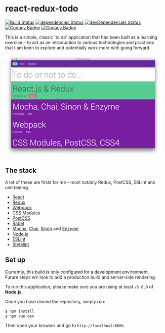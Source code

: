 # react-redux-todo
[![Build Status](https://travis-ci.com/mathewhawley/react-redux-todo.svg?token=cfmqWCypBNFkZssyeoWG&branch=master)](https://travis-ci.com/mathewhawley/react-redux-todo) [![dependencies Status](https://david-dm.org/mathewhawley/react-redux-todo/status.svg)](https://david-dm.org/mathewhawley/react-redux-todo) [![devDependencies Status](https://david-dm.org/mathewhawley/react-redux-todo/dev-status.svg)](https://david-dm.org/mathewhawley/react-redux-todo?type=dev) [![Codacy Badge](https://api.codacy.com/project/badge/Coverage/3d83776b3f2245da9cc835683d833047)](https://www.codacy.com/app/mathew/react-redux-todo?utm_source=github.com&amp;utm_medium=referral&amp;utm_content=mathewhawley/react-redux-todo&amp;utm_campaign=Badge_Coverage) [![Codacy Badge](https://api.codacy.com/project/badge/Grade/3d83776b3f2245da9cc835683d833047)](https://www.codacy.com/app/mathew/react-redux-todo?utm_source=github.com&amp;utm_medium=referral&amp;utm_content=mathewhawley/react-redux-todo&amp;utm_campaign=Badge_Grade)

This is a simple, classic 'to do' application that has been built as a learning exercise – to act as an introduction to various technologies and practices that I am keen to explore and potentially work more with going forward.

![todo](todo.png)

## The stack
A lot of these are firsts for me – most notably Redux, PostCSS, ESLint and unit testing.

* [React](https://facebook.github.io/react/)
* [Redux](http://redux.js.org/)
* [Webpack](https://webpack.github.io/)
* [CSS Modules](https://github.com/css-modules/css-modules)
* [PostCSS](http://postcss.org/)
* [Babel](https://babeljs.io/)
* [Mocha](https://mochajs.org/), [Chai](http://chaijs.com/), [Sinon](http://sinonjs.org/) and [Enzyme](http://airbnb.io/enzyme/)
* [Node.js](https://nodejs.org/en/)
* [ESLint](http://eslint.org/)
* [Stylelint](http://stylelint.io/)

## Set up
Currently, this build is only configured for a development environment. Future steps will look to add a production build and server-side rendering.

To run this application, please make sure you are using at least `v5.0.0` of **Node.js**.

Once you have cloned the repository, simply run:

```
$ npm install
$ npm run dev
```

Then open your browser and go to `http://localhost:8080`.